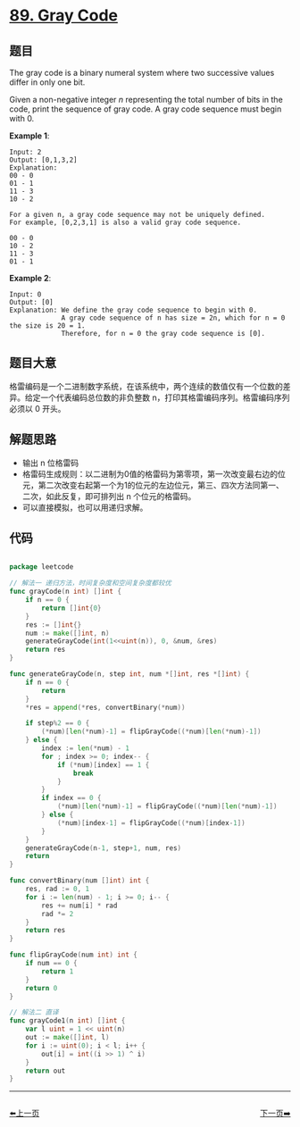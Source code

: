 # [89. Gray Code](https://leetcode.com/problems/gray-code/)

## 题目

The gray code is a binary numeral system where two successive values differ in only one bit.

Given a non-negative integer *n* representing the total number of bits in the code, print the sequence of gray code. A gray code sequence must begin with 0.

**Example 1**:

    Input: 2
    Output: [0,1,3,2]
    Explanation:
    00 - 0
    01 - 1
    11 - 3
    10 - 2
    
    For a given n, a gray code sequence may not be uniquely defined.
    For example, [0,2,3,1] is also a valid gray code sequence.
    
    00 - 0
    10 - 2
    11 - 3
    01 - 1

**Example 2**:

    Input: 0
    Output: [0]
    Explanation: We define the gray code sequence to begin with 0.
                 A gray code sequence of n has size = 2n, which for n = 0 the size is 20 = 1.
                 Therefore, for n = 0 the gray code sequence is [0].


## 题目大意

格雷编码是一个二进制数字系统，在该系统中，两个连续的数值仅有一个位数的差异。给定一个代表编码总位数的非负整数 n，打印其格雷编码序列。格雷编码序列必须以 0 开头。



## 解题思路

- 输出 n 位格雷码
- 格雷码生成规则：以二进制为0值的格雷码为第零项，第一次改变最右边的位元，第二次改变右起第一个为1的位元的左边位元，第三、四次方法同第一、二次，如此反复，即可排列出 n 个位元的格雷码。
- 可以直接模拟，也可以用递归求解。


## 代码

```go

package leetcode

// 解法一 递归方法，时间复杂度和空间复杂度都较优
func grayCode(n int) []int {
	if n == 0 {
		return []int{0}
	}
	res := []int{}
	num := make([]int, n)
	generateGrayCode(int(1<<uint(n)), 0, &num, &res)
	return res
}

func generateGrayCode(n, step int, num *[]int, res *[]int) {
	if n == 0 {
		return
	}
	*res = append(*res, convertBinary(*num))

	if step%2 == 0 {
		(*num)[len(*num)-1] = flipGrayCode((*num)[len(*num)-1])
	} else {
		index := len(*num) - 1
		for ; index >= 0; index-- {
			if (*num)[index] == 1 {
				break
			}
		}
		if index == 0 {
			(*num)[len(*num)-1] = flipGrayCode((*num)[len(*num)-1])
		} else {
			(*num)[index-1] = flipGrayCode((*num)[index-1])
		}
	}
	generateGrayCode(n-1, step+1, num, res)
	return
}

func convertBinary(num []int) int {
	res, rad := 0, 1
	for i := len(num) - 1; i >= 0; i-- {
		res += num[i] * rad
		rad *= 2
	}
	return res
}

func flipGrayCode(num int) int {
	if num == 0 {
		return 1
	}
	return 0
}

// 解法二 直译
func grayCode1(n int) []int {
	var l uint = 1 << uint(n)
	out := make([]int, l)
	for i := uint(0); i < l; i++ {
		out[i] = int((i >> 1) ^ i)
	}
	return out
}

```
----------------------------------------------
<div style="display: flex;justify-content: space-between;align-items: center;">
<p><a href="https://books.halfrost.com/leetcode/ChapterFour/0088.Merge-Sorted-Array/">⬅️上一页</a></p>
<p><a href="https://books.halfrost.com/leetcode/ChapterFour/0090.Subsets-II/">下一页➡️</a></p>
</div>
